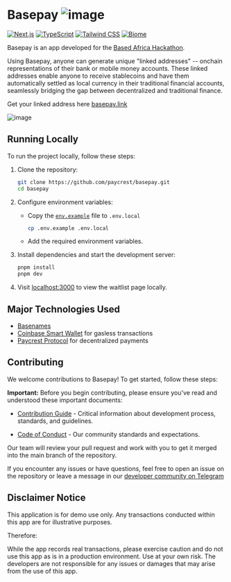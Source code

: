 # Basepay ![image](https://github.com/paycrest/zap/assets/87664239/152fa090-fea7-4553-ba98-1fd3bf9cb4b9)

[![Next.js](https://img.shields.io/badge/-Next.js-61DAFB?logo=Next.js&logoColor=white&color=11172a)](https://nextjs.org/)
[![TypeScript](https://img.shields.io/badge/-TypeScript-FFA500?logo=TypeScript&logoColor=4678c8&color=11172a)](https://typescriptlang.org/)
[![Tailwind CSS](https://img.shields.io/badge/-Tailwind%20CSS-06B6D4?logo=Tailwind%20CSS&logoColor=60bdfa&color=11172a)](https://tailwindcss.com/)
[![Biome](https://img.shields.io/badge/-Biome-1d2b34?logo=Biome&logoColor=71a5fc&color=11172a)](https://biomejs.dev/)

Basepay is an app developed for the [Based Africa Hackathon](https://devfolio.co/projects/basepay-df80).

Using Basepay, anyone can generate unique "linked addresses" -- onchain representations of their bank or mobile money accounts. These linked addresses enable anyone to receive stablecoins and have them automatically settled as local currency in their traditional financial accounts, seamlessly bridging the gap between decentralized and traditional finance.

Get your linked address here [basepay.link](https://www.basepay.link)

![image](https://based-africa.devfolio.co/_next/image?url=https%3A%2F%2Fassets.devfolio.co%2Fhackathons%2Fb95da37a3a1a4fb9adb82d7d9f6d80e9%2Fassets%2Fcover%2F733.png&w=1440&q=100)

## Running Locally

To run the project locally, follow these steps:

1. Clone the repository:

   ```bash
   git clone https://github.com/paycrest/basepay.git
   cd basepay
   ```

2. Configure environment variables:

   - Copy the [`env.example`](.env.example) file to `.env.local`

     ```bash
     cp .env.example .env.local
     ```

   - Add the required environment variables.

3. Install dependencies and start the development server:

   ```bash
   pnpm install
   pnpm dev
   ```

4. Visit [localhost:3000](http://localhost:3000) to view the waitlist page locally.

## Major Technologies Used

- [Basenames](https://base.org/names)
- [Coinbase Smart Wallet](https://www.smartwallet.dev) for gasless transactions
- [Paycrest Protocol](https://paycrest.io) for decentralized payments

## Contributing

We welcome contributions to Basepay! To get started, follow these steps: 

**Important:** Before you begin contributing, please ensure you've read and understood these important documents:

- [Contribution Guide](https://paycrest.notion.site/Contribution-Guide-1602482d45a2809a8930e6ad565c906a) - Critical information about development process, standards, and guidelines.

- [Code of Conduct](https://paycrest.notion.site/Contributor-Code-of-Conduct-1602482d45a2806bab75fd314b381f4c) - Our community standards and expectations.

Our team will review your pull request and work with you to get it merged into the main branch of the repository.

If you encounter any issues or have questions, feel free to open an issue on the repository or leave a message in our [developer community on Telegram](https://t.me/+Stx-wLOdj49iNDM0)

## Disclaimer Notice

This application is for demo use only. Any transactions conducted within this app are for illustrative purposes.

Therefore:

While the app records real transactions, please exercise caution and do not use this app as is in a production environment. Use at your own risk. The developers are not responsible for any issues or damages that may arise from the use of this app.
